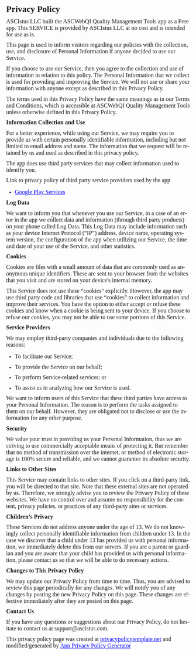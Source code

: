 <html>

<head>
<meta http-equiv=Content-Type content="text/html; charset=windows-1252">
<meta name=Generator content="Microsoft Word 15 (filtered)">
<style>
<!--
 /* Font Definitions */
 @font-face
	{font-family:Wingdings;
	panose-1:5 0 0 0 0 0 0 0 0 0;}
@font-face
	{font-family:"Cambria Math";
	panose-1:2 4 5 3 5 4 6 3 2 4;}
@font-face
	{font-family:Calibri;
	panose-1:2 15 5 2 2 2 4 3 2 4;}
 /* Style Definitions */
 p.MsoNormal, li.MsoNormal, div.MsoNormal
	{margin-top:0cm;
	margin-right:0cm;
	margin-bottom:8.0pt;
	margin-left:0cm;
	line-height:107%;
	font-size:11.0pt;
	font-family:"Calibri",sans-serif;}
h2
	{mso-style-link:"Heading 2 Char";
	margin-right:0cm;
	margin-left:0cm;
	font-size:18.0pt;
	font-family:"Times New Roman",serif;
	font-weight:bold;}
a:link, span.MsoHyperlink
	{color:blue;
	text-decoration:underline;}
a:visited, span.MsoHyperlinkFollowed
	{color:#954F72;
	text-decoration:underline;}
p
	{margin-right:0cm;
	margin-left:0cm;
	font-size:12.0pt;
	font-family:"Times New Roman",serif;}
span.Heading2Char
	{mso-style-name:"Heading 2 Char";
	mso-style-link:"Heading 2";
	font-family:"Times New Roman",serif;
	font-weight:bold;}
.MsoChpDefault
	{font-family:"Calibri",sans-serif;}
.MsoPapDefault
	{margin-bottom:8.0pt;
	line-height:107%;}
@page WordSection1
	{size:595.3pt 841.9pt;
	margin:72.0pt 72.0pt 72.0pt 72.0pt;}
div.WordSection1
	{page:WordSection1;}
 /* List Definitions */
 ol
	{margin-bottom:0cm;}
ul
	{margin-bottom:0cm;}
-->
</style>

</head>

<body lang=EN-IN link=blue vlink="#954F72">

<div class=WordSection1>

<p class=MsoNormal style='line-height:normal'><b><span style='font-size:18.0pt;
font-family:"Times New Roman",serif'>Privacy Policy</span></b></p>

<p class=MsoNormal style='line-height:normal'><span style='font-size:12.0pt;
font-family:"Times New Roman",serif'>ASCIstus LLC built the ASCWebQI Quality
Management Tools app as a Free app. This SERVICE is provided by ASCIstus LLC at
no cost and is intended for use as is. </span></p>

<p class=MsoNormal style='line-height:normal'><span style='font-size:12.0pt;
font-family:"Times New Roman",serif'>This page is used to inform visitors
regarding our policies with the collection, use, and disclosure of Personal
Information if anyone decided to use our Service. </span></p>

<p class=MsoNormal style='line-height:normal'><span style='font-size:12.0pt;
font-family:"Times New Roman",serif'>If you choose to use our Service, then you
agree to the collection and use of information in relation to this policy. The
Personal Information that we collect is used for providing and improving the
Service. We will not use or share your information with anyone except as
described in this Privacy Policy. </span></p>

<p class=MsoNormal style='line-height:normal'><span style='font-size:12.0pt;
font-family:"Times New Roman",serif'>The terms used in this Privacy Policy have
the same meanings as in our Terms and Conditions, which is accessible at
ASCWebQI Quality Management Tools unless otherwise defined in this Privacy
Policy. </span></p>

<p class=MsoNormal style='line-height:normal'><b><span style='font-size:12.0pt;
font-family:"Times New Roman",serif'>Information Collection and Use</span></b></p>

<p class=MsoNormal style='line-height:normal'><span style='font-size:12.0pt;
font-family:"Times New Roman",serif'>For a better experience, while using our
Service, we may require you to provide us with certain personally identifiable
information, including but not limited to email address and name. The
information that we request will be retained by us and used as described in
this privacy policy. </span></p>

<p class=MsoNormal style='line-height:normal'><span style='font-size:12.0pt;
font-family:"Times New Roman",serif'>The app does use third party services that
may collect information used to identify you. </span></p>

<p class=MsoNormal style='line-height:normal'><span style='font-size:12.0pt;
font-family:"Times New Roman",serif'>Link to privacy policy of third party
service providers used by the app </span></p>

<ul type=disc>
 <li class=MsoNormal style='line-height:normal'><a
     href="https://www.google.com/policies/privacy/" target="_blank"><span
     style='font-size:12.0pt;font-family:"Times New Roman",serif'>Google Play
     Services</span></a></li>
</ul>

<p class=MsoNormal style='line-height:normal'><b><span style='font-size:12.0pt;
font-family:"Times New Roman",serif'>Log Data</span></b></p>

<p class=MsoNormal style='line-height:normal'><span style='font-size:12.0pt;
font-family:"Times New Roman",serif'>We want to inform you that whenever you
use our Service, in a case of an error in the app we collect data and
information (through third party products) on your phone called Log Data. This
Log Data may include information such as your device Internet Protocol (“IP”)
address, device name, operating system version, the configuration of the app
when utilizing our Service, the time and date of your use of the Service, and
other statistics. </span></p>

<p class=MsoNormal style='line-height:normal'><b><span style='font-size:12.0pt;
font-family:"Times New Roman",serif'>Cookies</span></b></p>

<p class=MsoNormal style='line-height:normal'><span style='font-size:12.0pt;
font-family:"Times New Roman",serif'>Cookies are files with a small amount of
data that are commonly used as anonymous unique identifiers. These are sent to
your browser from the websites that you visit and are stored on your device's
internal memory. </span></p>

<p class=MsoNormal style='line-height:normal'><span style='font-size:12.0pt;
font-family:"Times New Roman",serif'>This Service does not use these “cookies”
explicitly. However, the app may use third party code and libraries that use
“cookies” to collect information and improve their services. You have the
option to either accept or refuse these cookies and know when a cookie is being
sent to your device. If you choose to refuse our cookies, you may not be able
to use some portions of this Service. </span></p>

<p class=MsoNormal style='line-height:normal'><b><span style='font-size:12.0pt;
font-family:"Times New Roman",serif'>Service Providers</span></b></p>

<p class=MsoNormal style='line-height:normal'><span style='font-size:12.0pt;
font-family:"Times New Roman",serif'>We may employ third-party companies and
individuals due to the following reasons: </span></p>

<ul type=disc>
 <li class=MsoNormal style='line-height:normal'><span style='font-size:12.0pt;
     font-family:"Times New Roman",serif'>To facilitate our Service;</span></li>
 <li class=MsoNormal style='line-height:normal'><span style='font-size:12.0pt;
     font-family:"Times New Roman",serif'>To provide the Service on our behalf;</span></li>
 <li class=MsoNormal style='line-height:normal'><span style='font-size:12.0pt;
     font-family:"Times New Roman",serif'>To perform Service-related services;
     or</span></li>
 <li class=MsoNormal style='line-height:normal'><span style='font-size:12.0pt;
     font-family:"Times New Roman",serif'>To assist us in analyzing how our
     Service is used.</span></li>
</ul>

<p class=MsoNormal style='line-height:normal'><span style='font-size:12.0pt;
font-family:"Times New Roman",serif'>We want to inform users of this Service
that these third parties have access to your Personal Information. The reason
is to perform the tasks assigned to them on our behalf. However, they are
obligated not to disclose or use the information for any other purpose. </span></p>

<p class=MsoNormal style='line-height:normal'><b><span style='font-size:12.0pt;
font-family:"Times New Roman",serif'>Security</span></b></p>

<p class=MsoNormal style='line-height:normal'><span style='font-size:12.0pt;
font-family:"Times New Roman",serif'>We value your trust in providing us your
Personal Information, thus we are striving to use commercially acceptable means
of protecting it. But remember that no method of transmission over the
internet, or method of electronic storage is 100% secure and reliable, and we
cannot guarantee its absolute security. </span></p>

<p class=MsoNormal style='line-height:normal'><b><span style='font-size:12.0pt;
font-family:"Times New Roman",serif'>Links to Other Sites</span></b></p>

<p class=MsoNormal style='line-height:normal'><span style='font-size:12.0pt;
font-family:"Times New Roman",serif'>This Service may contain links to other
sites. If you click on a third-party link, you will be directed to that site.
Note that these external sites are not operated by us. Therefore, we strongly
advise you to review the Privacy Policy of these websites. We have no control
over and assume no responsibility for the content, privacy policies, or
practices of any third-party sites or services. </span></p>

<p class=MsoNormal style='line-height:normal'><b><span style='font-size:12.0pt;
font-family:"Times New Roman",serif'>Children’s Privacy</span></b></p>

<p class=MsoNormal style='line-height:normal'><span style='font-size:12.0pt;
font-family:"Times New Roman",serif'>These Services do not address anyone under
the age of 13. We do not knowingly collect personally identifiable information
from children under 13. In the case we discover that a child under 13 has
provided us with personal information, we immediately delete this from our
servers. If you are a parent or guardian and you are aware that your child has
provided us with personal information, please contact us so that we will be
able to do necessary actions. </span></p>

<p class=MsoNormal style='line-height:normal'><b><span style='font-size:12.0pt;
font-family:"Times New Roman",serif'>Changes to This Privacy Policy</span></b></p>

<p class=MsoNormal style='line-height:normal'><span style='font-size:12.0pt;
font-family:"Times New Roman",serif'>We may update our Privacy Policy from time
to time. Thus, you are advised to review this page periodically for any
changes. We will notify you of any changes by posting the new Privacy Policy on
this page. These changes are effective immediately after they are posted on
this page. </span></p>

<p class=MsoNormal style='line-height:normal'><b><span style='font-size:12.0pt;
font-family:"Times New Roman",serif'>Contact Us</span></b></p>

<p class=MsoNormal style='line-height:normal'><span style='font-size:12.0pt;
font-family:"Times New Roman",serif'>If you have any questions or suggestions
about our Privacy Policy, do not hesitate to contact us at
support@ascistus.com. </span></p>

<p class=MsoNormal style='line-height:normal'><span style='font-size:12.0pt;
font-family:"Times New Roman",serif'>This privacy policy page was created at </span><a
href="https://privacypolicytemplate.net" target="_blank"><span
style='font-size:12.0pt;font-family:"Times New Roman",serif'>privacypolicytemplate.net</span></a><span
style='font-size:12.0pt;font-family:"Times New Roman",serif'> and
modified/generated by </span><a
href="https://app-privacy-policy-generator.firebaseapp.com/" target="_blank"><span
style='font-size:12.0pt;font-family:"Times New Roman",serif'>App Privacy Policy
Generator</span></a></p>

<p class=MsoNormal>&nbsp;</p>

</div>

</body>

</html>

